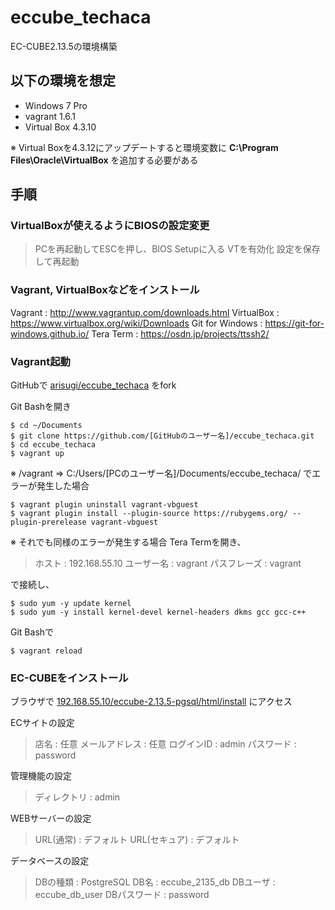 # eccube_techaca
EC-CUBE2.13.5の環境構築


## 以下の環境を想定
* Windows 7 Pro
* vagrant 1.6.1
* Virtual Box 4.3.10

※ Virtual Boxを4.3.12にアップデートすると環境変数に
**C:\Program Files\Oracle\VirtualBox**
を追加する必要がある


## 手順
### VirtualBoxが使えるようにBIOSの設定変更
>PCを再起動してESCを押し、BIOS Setupに入る
VTを有効化
設定を保存して再起動

### Vagrant, VirtualBoxなどをインストール
Vagrant : http://www.vagrantup.com/downloads.html
VirtualBox : https://www.virtualbox.org/wiki/Downloads
Git for Windows : https://git-for-windows.github.io/
Tera Term : https://osdn.jp/projects/ttssh2/

### Vagrant起動
GitHubで [arisugi/eccube_techaca](https://github.com/arisugi/eccube_techaca) をfork
  
Git Bashを開き
```
$ cd ~/Documents
$ git clone https://github.com/[GitHubのユーザー名]/eccube_techaca.git
$ cd eccube_techaca
$ vagrant up
```

※ /vagrant => C:/Users/[PCのユーザー名]/Documents/eccube_techaca/ でエラーが発生した場合
```
$ vagrant plugin uninstall vagrant-vbguest
$ vagrant plugin install --plugin-source https://rubygems.org/ --plugin-prerelease vagrant-vbguest
```

※ それでも同様のエラーが発生する場合
Tera Termを開き、
>ホスト : 192.168.55.10
ユーザー名 : vagrant
パスフレーズ : vagrant

で接続し、
```
$ sudo yum -y update kernel
$ sudo yum -y install kernel-devel kernel-headers dkms gcc gcc-c++
```

Git Bashで
```
$ vagrant reload
```


### EC-CUBEをインストール
ブラウザで [192.168.55.10/eccube-2.13.5-pgsql/html/install](192.168.55.10/eccube-2.13.5-pgsql/html/install) にアクセス

ECサイトの設定
>店名 : 任意
メールアドレス : 任意
ログインID : admin
パスワード : password

管理機能の設定
>ディレクトリ : admin

WEBサーバーの設定
>URL(通常) : デフォルト
URL(セキュア) : デフォルト

データベースの設定
>DBの種類 : PostgreSQL
DB名 : eccube_2135_db
DBユーザ : eccube_db_user
DBパスワード : password
